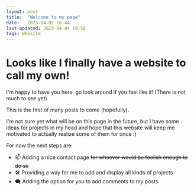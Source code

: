 ```yaml
---
layout: post
title:  "Welcome to my page"
date:   2023-04-02 18:44
last-updated: 2023-04-04 19:58
tags: Website
---
```

# Looks like I finally have a website to call my own!

I'm happy to have you here, go look around if you feel like it!
(There is not much to see yet)

This is the first of many posts to come (hopefully).

I'm not sure yet what will be on this page in the future, but I have some ideas for projects in my head and hope that this website will keep me motivated to actually realize some of them for once :)

For now the next steps are:
- 📫 Adding a nice contact page ~~for whoever would be foolish enough to do so~~
- 🛠️ Providing a way for me to add and display all kinds of projects
- 🗨️ Adding the option for you to add comments to my posts
